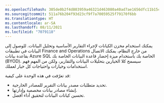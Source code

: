 ```yaml
---
ms.openlocfilehash: 305de0b2f4d803959a46321d463080a40ad7ae1656dfc11b15c9e51e0da22067
ms.sourcegitcommit: 511a76b204f93d23cf9f7a70059525f79170f6bb
ms.translationtype: HT
ms.contentlocale: ar-SA
ms.lasthandoff: 08/11/2021
ms.locfileid: "7079118"
---
```

يمكنك استخدام مخزن الكيانات لإجراء التقارير الأساسية وتحليل البيانات. للوصول إلى البيانات في تطبيقات Finance and Operations من خارج النظام، يمكنك الاتصال بقاعدة بيانات Azure SQL الخاصة بك باستخدام ميزة إحضار قاعدة البيانات الخاصة بك (BYOD). سيسمح كلا الخيارين بتحليلات البيانات والتقارير، ولكن من المهم فهم استخدامات وخيارات واحتياجات كل خيار لعملك.

قد تعرّفت في هذه الوحدة على كيفية:

-   تحديد متطلبات مصدر بيانات التقرير للمصادر الخارجية.
-   إنشاء مصادر بيانات مخصصة وإدارتها.
-   تحسين كيانات البيانات لتحقيق أداء أفضل. 
